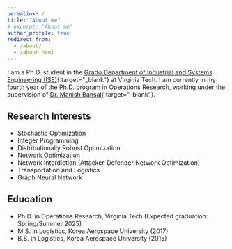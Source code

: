 ```yaml
---
permalink: /
title: "About me"
# excerpt: "About me"
author_profile: true
redirect_from: 
  - /about/
  - /about.html
---
```


I am a Ph.D. student in the [Grado Department of Industrial and Systems Engineering (ISE)](https://www.ise.vt.edu){:target="_blank"} at Virginia Tech. I am currently in my fourth year of the Ph.D. program in Operations Research, working under the supervision of [Dr. Manish Bansal](https://www.ise.vt.edu/people/faculty/bansal.html){:target="_blank"}.

## Research Interests
- Stochastic Optimization
- Integer Programming
- Distributionally Robust Optimization
- Network Optimization
- Network Interdiction (Attacker-Defender Network Optimization)
- Transportation and Logistics
- Graph Neural Network

## Education
- Ph.D. in Operations Research, Virginia Tech (Expected graduation: Spring/Summer 2025)
- M.S. in Logistics, Korea Aerospace University (2017)
- B.S. in Logistics, Korea Aerospace University (2015)

<!-- ## Research Projects (To be specified)
- Distributionally Risk-aversion and Risk-receptiveness
- Multistage Stochastic Mixed-integer Programming
- Network Interdiction -->